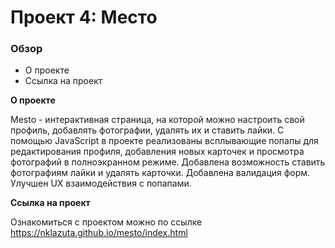 # Проект 4: Место

### Обзор

* О проекте
* Ссылка на проект

**О проекте**

Mesto - интерактивная страница, на которой можно настроить свой профиль, добавлять фотографии, удалять их и ставить лайки. С помощью JavaScript в проекте реализованы всплывающие попапы для редактирования профиля, добавления новых карточек и просмотра фотографий в полноэкранном режиме. Добавлена возможность ставить фотографиям лайки и удалять карточки. Добавлена валидация форм. Улучшен UX взаимодействия с попапами.

**Ссылка на проект**

Ознакомиться с проектом можно по ссылке https://nklazuta.github.io/mesto/index.html
